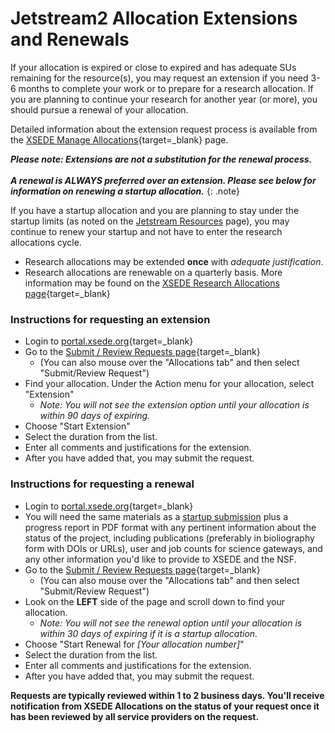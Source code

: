 # Jetstream2 Allocation Extensions and Renewals

If your allocation is expired or close to expired and has adequate SUs remaining for the resource(s), you may request an extension if you need 3-6 months to complete your work or to prepare for a research allocation. If you are planning to continue your research for another year (or more), you should pursue a renewal of your allocation.

Detailed information about the extension request process is available from the [XSEDE Manage Allocations](https://portal.xsede.org/allocations/managing#managealloc-extensions){target=_blank} page.

***Please note: Extensions are not a substitution for the renewal process.*** <br><br>
***A renewal is ALWAYS preferred over an extension. Please see below for information on renewing a startup allocation.***
{: .note}

If you have a startup allocation and you are planning to stay under the startup limits (as noted on the [Jetstream Resources](../general/resources.md) page), you may continue to renew your startup and not have to enter the research allocations cycle.

* Research allocations may be extended **once** with *adequate justification*.
* Research allocations are renewable on a quarterly basis. More information may be found on the [XSEDE Research Allocations page](https://portal.xsede.org/allocations/research){target=_blank}

### Instructions for requesting an extension

* Login to [portal.xsede.org](https://portal.xsede.org){target=_blank}
* Go to the [Submit / Review Requests page](https://portal.xsede.org/group/xup/submit-request#/){target=_blank}
    * (You can also mouse over the "Allocations tab" and then select "Submit/Review Request")
* Find your allocation. Under the Action menu for your allocation, select "Extension"
    * *Note: You will not see the extension option until your allocation is within 90 days of expiring.*
* Choose "Start Extension"
* Select the duration from the list.
* Enter all comments and justifications for the extension.
* After you have added that, you may submit the request.

### Instructions for requesting a renewal

* Login to [portal.xsede.org](https://portal.xsede.org){target=_blank}
* You will need the same materials as a [startup submission](startup.md) plus a progress report in PDF format with any pertinent information about the status of the project, including publications (preferably in bioliography form with DOIs or URLs), user and job counts for science gateways, and any other information you'd like to provide to XSEDE and the NSF.
* Go to the [Submit / Review Requests page](https://portal.xsede.org/group/xup/submit-request#/){target=_blank}
    * (You can also mouse over the "Allocations tab" and then select "Submit/Review Request")
* Look on the **LEFT** side of the page and scroll down to find your allocation.
    * *Note: You will not see the renewal option until your allocation is within 30 days of expiring if it is a startup allocation.*
* Choose "Start Renewal for *[Your allocation number]*"
* Select the duration from the list.
* Enter all comments and justifications for the extension.
* After you have added that, you may submit the request.

**Requests are typically reviewed within 1 to 2 business days. You'll receive notification from XSEDE Allocations on the status of your request once it has been reviewed by all service providers on the request.**
